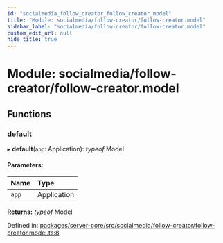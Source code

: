 ```yaml
---
id: "socialmedia_follow_creator_follow_creator_model"
title: "Module: socialmedia/follow-creator/follow-creator.model"
sidebar_label: "socialmedia/follow-creator/follow-creator.model"
custom_edit_url: null
hide_title: true
---
```


# Module: socialmedia/follow-creator/follow-creator.model

## Functions

### default

▸ **default**(`app`: Application): *typeof* Model

#### Parameters:

Name | Type |
:------ | :------ |
`app` | Application |

**Returns:** *typeof* Model

Defined in: [packages/server-core/src/socialmedia/follow-creator/follow-creator.model.ts:8](https://github.com/xr3ngine/xr3ngine/blob/77d12cea0/packages/server-core/src/socialmedia/follow-creator/follow-creator.model.ts#L8)
